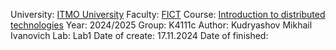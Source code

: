 University: [ITMO University](https://itmo.ru/ru/)
Faculty: [FICT](https://fict.itmo.ru)
Course: [Introduction to distributed technologies](https://github.com/itmo-ict-faculty/introduction-to-distributed-technologies)
Year: 2024/2025
Group: K4111c
Author: Kudryashov Mikhail Ivanovich
Lab: Lab1
Date of create: 17.11.2024
Date of finished: 
